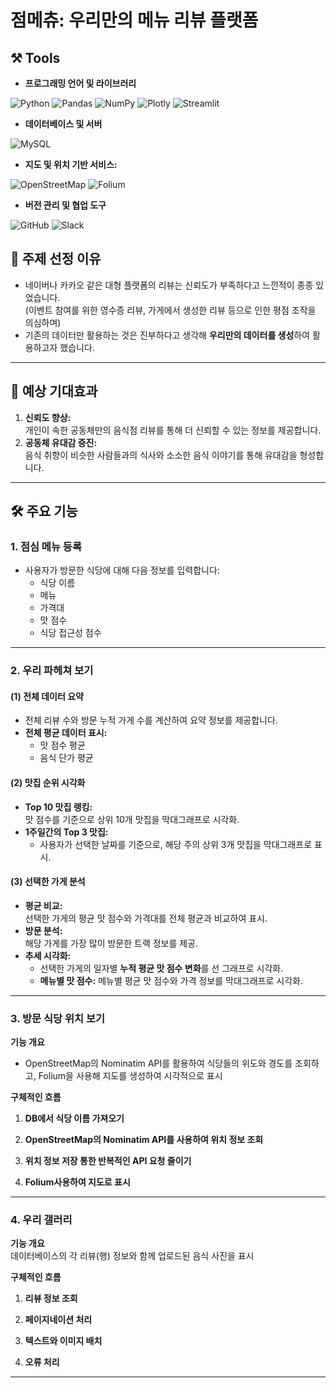 # 점메츄: 우리만의 메뉴 리뷰 플랫폼

## ⚒️ Tools
- **프로그래밍 언어 및 라이브러리**
  
 ![Python](https://img.shields.io/badge/python-3776AB.svg?&style=for-the-badge&logo=python&logoColor=white)
 ![Pandas](https://img.shields.io/badge/pandas-150458.svg?&style=for-the-badge&logo=pandas&logoColor=white)
 ![NumPy](https://img.shields.io/badge/numpy-013243.svg?&style=for-the-badge&logo=numpy&logoColor=white)
 ![ Plotly](https://img.shields.io/badge/plotly-3F4F75.svg?&style=for-the-badge&logo=plotly&logoColor=white) 
 ![Streamlit](https://img.shields.io/badge/streamlit-FF4B4B.svg?&style=for-the-badge&logo=streamlit&logoColor=white)

- **데이터베이스 및 서버**

 ![MySQL](https://img.shields.io/badge/mysql-4479A1.svg?&style=for-the-badge&logo=mysql&logoColor=white)

- **지도 및 위치 기반 서비스:**

 ![OpenStreetMap](https://img.shields.io/badge/openstreetmap-7EBC6F.svg?&style=for-the-badge&logo=openstreetmap&logoColor=white)
 ![Folium](https://img.shields.io/badge/folium-77B829.svg?&style=for-the-badge&logo=folium&logoColor=white) 
- **버전 관리 및 협업 도구**
  
 ![GitHub](https://img.shields.io/badge/github-181717.svg?&style=for-the-badge&logo=github&logoColor=white) 
 ![Slack](https://img.shields.io/badge/slack-4A154B.svg?&style=for-the-badge&logo=slack&logoColor=white)


 




## 📌 주제 선정 이유
- 네이버나 카카오 같은 대형 플랫폼의 리뷰는 신뢰도가 부족하다고 느낀적이 종종 있었습니다.  
  (이벤트 참여를 위한 영수증 리뷰, 가게에서 생성한 리뷰 등으로 인한 평점 조작을 의심하며)
- 기존의 데이터만 활용하는 것은 진부하다고 생각해 **우리만의 데이터를 생성**하여 활용하고자 했습니다.

---

## 🌟 예상 기대효과
1. **신뢰도 향상:**  
   개인이 속한 공동체만의 음식점 리뷰를 통해 더 신뢰할 수 있는 정보를 제공합니다.
2. **공동체 유대감 증진:**  
   음식 취향이 비슷한 사람들과의 식사와 소소한 음식 이야기를 통해 유대감을 형성합니다.

---

## 🛠 주요 기능

### 1. **점심 메뉴 등록**
- 사용자가 방문한 식당에 대해 다음 정보를 입력합니다:
  - 식당 이름  
  - 메뉴  
  - 가격대  
  - 맛 점수  
  - 식당 접근성 점수  

---

### 2. **우리 파헤쳐 보기**
#### (1) 전체 데이터 요약
- 전체 리뷰 수와 방문 누적 가게 수를 계산하여 요약 정보를 제공합니다.
- **전체 평균 데이터 표시:**
  - 맛 점수 평균  
  - 음식 단가 평균  

#### (2) 맛집 순위 시각화
- **Top 10 맛집 랭킹:**  
  맛 점수를 기준으로 상위 10개 맛집을 막대그래프로 시각화.
- **1주일간의 Top 3 맛집:**  
  - 사용자가 선택한 날짜를 기준으로, 해당 주의 상위 3개 맛집을 막대그래프로 표시.

#### (3) 선택한 가게 분석
- **평균 비교:**  
  선택한 가게의 평균 맛 점수와 가격대를 전체 평균과 비교하여 표시.
- **방문 분석:**  
  해당 가게를 가장 많이 방문한 트랙 정보를 제공.
- **추세 시각화:**  
  - 선택한 가게의 일자별 **누적 평균 맛 점수 변화**를 선 그래프로 시각화.
  - **메뉴별 맛 점수:** 메뉴별 평균 맛 점수와 가격 정보를 막대그래프로 시각화.

---

### 3. 방문 식당 위치 보기

**기능 개요**  
- OpenStreetMap의 Nominatim API를 활용하여 식당들의 위도와 경도를 조회하고, Folium을 사용해 지도를 생성하여 시각적으로 표시

**구체적인 흐름**

1. **DB에서 식당 이름 가져오기**  

2. **OpenStreetMap의 Nominatim API를 사용하여 위치 정보 조회**  

3. **위치 정보 저장 통한 반복적인 API 요청 줄이기**  

4. **Folium사용하여 지도로 표시**  


---

### 4. 우리 갤러리

**기능 개요**  
데이터베이스의 각 리뷰(행) 정보와 함께 업로드된 음식 사진을 표시

**구체적인 흐름**

1. **리뷰 정보 조회**

2. **페이지네이션 처리**

3. **텍스트와 이미지 배치**

4.  **오류 처리**  

---

